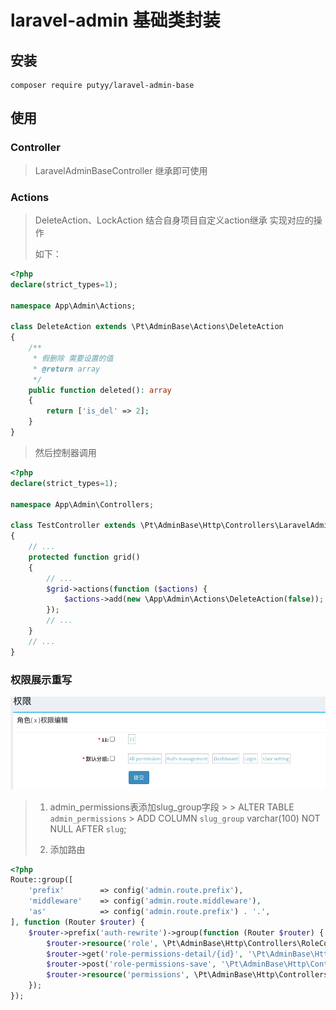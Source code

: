 laravel-admin 基础类封装
======

## 安装
```shell
composer require putyy/laravel-admin-base
```

## 使用

### Controller

> LaravelAdminBaseController 继承即可使用

### Actions

> DeleteAction、LockAction 结合自身项目自定义action继承 实现对应的操作
>
> 如下：
>

```php
<?php
declare(strict_types=1);

namespace App\Admin\Actions;

class DeleteAction extends \Pt\AdminBase\Actions\DeleteAction
{
    /**
     * 假删除 需要设置的值
     * @return array
     */
    public function deleted(): array
    {
        return ['is_del' => 2];
    }
}
```

> 然后控制器调用

```php
<?php
declare(strict_types=1);

namespace App\Admin\Controllers;

class TestController extends \Pt\AdminBase\Http\Controllers\LaravelAdminBaseController
{
    // ...
    protected function grid()
    {
        // ...
        $grid->actions(function ($actions) {
            $actions->add(new \App\Admin\Actions\DeleteAction(false));
        });
        // ...
    }
    // ...
}
```

### 权限展示重写

![img.png](img.png)

> 1. admin_permissions表添加slug_group字段
     >
     >   ALTER TABLE `admin_permissions`
     > ADD COLUMN `slug_group` varchar(100) NOT NULL AFTER `slug`;
>
> 2. 添加路由
>

```php
<?php
Route::group([
    'prefix'        => config('admin.route.prefix'),
    'middleware'    => config('admin.route.middleware'),
    'as'            => config('admin.route.prefix') . '.',
], function (Router $router) {
    $router->prefix('auth-rewrite')->group(function (Router $router) {
        $router->resource('role', \Pt\AdminBase\Http\Controllers\RoleController::class);
        $router->get('role-permissions-detail/{id}', '\Pt\AdminBase\Http\Controllers\RoleController@detailPermission');
        $router->post('role-permissions-save', '\Pt\AdminBase\Http\Controllers\RoleController@savePermission');
        $router->resource('permissions', \Pt\AdminBase\Http\Controllers\PermissionsController::class);
    });
});
```

